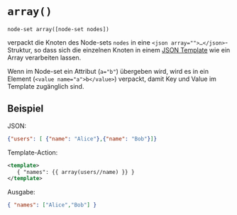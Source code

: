 # `array()`

```
node-set array([node-set nodes])
```

verpackt die Knoten des Node-sets `nodes` in eine `<json array="">…</json>`-Struktur, so dass sich die einzelnen Knoten in einem [JSON Template](../Templating/README.md) wie ein Array verarbeiten lassen.

Wenn im Node-set ein Attribut (`a="b"`) übergeben wird, wird es in ein Element (`<value name="a">b</value>`) verpackt, damit Key und Value im Template zugänglich sind.

## Beispiel

JSON:
```json
{"users": [ {"name": "Alice"},{"name": "Bob"}]}
```

Template-Action:
```xml
<template>
   { "names": {{ array(users//name) }} }
</template>
```

Ausgabe:
```json
{ "names": ["Alice","Bob"] }
```
